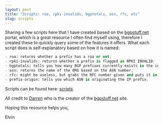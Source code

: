 ```yaml
---
layout: post
title: "Scripts: roa, rpki-invalids, bgptotals, asn, rfc, etc" 
slug: scripts
---
```


Sharing a few scripts here that I have created based on the [bgpstuff.net](https://bgpstuff.net) portal, which is a great resource I often find myself using, therefore I created these to quickly query some of the features it offers. What each script does is self-explanatory based on how it is named:

```python
- roa: returns whether a prefix has a roa or not;
- rpki-invalids: returns whether a prefix is flagged as RPKI INVALID;
- bgptotals: tells you how many BGP prefixes currently exists in the internet;
- asn: returns the name of the ORG based on the ASN number;
- rfc: might be useless, but grabs the RFC number given and puts it in txt file;
- prefix-origin: tells you which ASN is originating the IP prefix;
```

Scripts can be found here: [scripts](https://github.com/eeariass/Code/tree/main/scripts).

All credit to [Darren](https://twitter.com/mellowdrifter) who is the creator of the [bgpstuff.net](https://bgpstuff.net) site.

Hoping this resource helps you, 

Elvin

